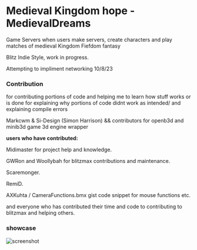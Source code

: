 # Medieval Kingdom hope - MedievalDreams
Game Servers when users make servers, create characters and play matches of medieval Kingdom Fiefdom fantasy

Blitz Indie Style, work in progress.

Attempting to impliment networking 10/8/23




### Contribution
for contributing portions of code and helping me to learn how stuff works or is done
for explaining why portions of code didnt work as intended/ and explaining compile errors   

Markcwm & Si-Design (Simon Harrison) && contributors for openb3d and minib3d game 3d engine wrapper
  
  
**users who have contributed:**  
  
Midimaster for project help and knowledge.

GWRon and Woollybah for blitzmax contributions and maintenance.
  
Scaremonger.
  
RemiD.

 AXKuhta / CameraFunctions.bmx gist code snippet for mouse functions etc.  
 
and everyone who has contributed their time and code to contributing to blitzmax and helping others.

### showcase
![screenshot](https://github.com/zarosath/MedievalDreams.io/assets/1097150/4cb6d902-8fc1-4c12-b341-e95278920883)

